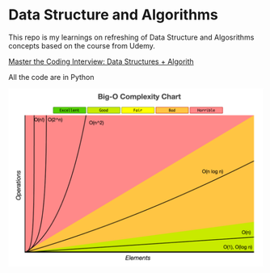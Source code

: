 # Data Structure and Algorithms

This repo is my learnings on refreshing of Data Structure and Algosrithms concepts based on the course from Udemy.

[Master the Coding Interview: Data Structures + Algorith](https://www.udemy.com/course/master-the-coding-interview-data-structures-algorithms/?srsltid=AfmBOoqnxPV2W_jALvtfNAfrjwOT_dX1rT2TtxBOjr77BTbAHQWf71O7)

All the code are in Python 

![Big O](images/big_o_complexity_chart.png)
